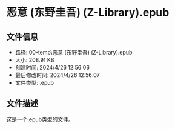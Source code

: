 ﻿# 恶意 (东野圭吾) (Z-Library).epub

## 文件信息
- 路径: 00-temp\恶意 (东野圭吾) (Z-Library).epub
- 大小: 208.91 KB
- 创建时间: 2024/4/26 12:56:06
- 最后修改时间: 2024/4/26 12:56:07
- 文件类型: .epub

## 文件描述
这是一个.epub类型的文件。


